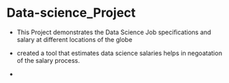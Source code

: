 # Data-science_Project

* This Project demonstrates the Data Science Job specifications and salary at different locations of the globe

* created a tool that estimates data science salaries helps in negoatation of the salary process.

* 
